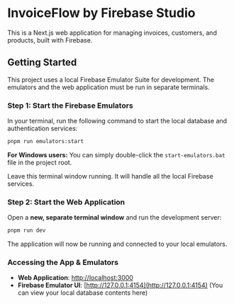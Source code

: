 # InvoiceFlow by Firebase Studio

This is a Next.js web application for managing invoices, customers, and products, built with Firebase.

## Getting Started

This project uses a local Firebase Emulator Suite for development. The emulators and the web application must be run in separate terminals.

### Step 1: Start the Firebase Emulators

In your terminal, run the following command to start the local database and authentication services:

```bash
pnpm run emulators:start
```

**For Windows users:** You can simply double-click the `start-emulators.bat` file in the project root.

Leave this terminal window running. It will handle all the local Firebase services.

### Step 2: Start the Web Application

Open a **new, separate terminal window** and run the development server:

```bash
pnpm run dev
```

The application will now be running and connected to your local emulators.

### Accessing the App & Emulators

- **Web Application**: [http://localhost:3000](http://localhost:3000)
- **Firebase Emulator UI**: [http://127.0.0.1:4154](http://127.0.0.1:4154) (You can view your local database contents here)
